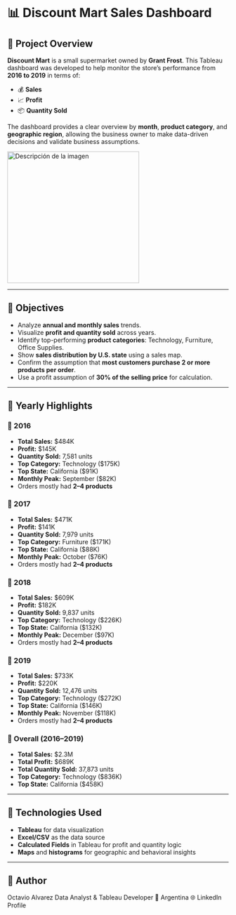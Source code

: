 # 📊 Discount Mart Sales Dashboard

## 🛒 Project Overview

**Discount Mart** is a small supermarket owned by **Grant Frost**. This Tableau dashboard was developed to help monitor the store’s performance from **2016 to 2019** in terms of:

- 💰 **Sales**
- 📈 **Profit**
- 📦 **Quantity Sold**

The dashboard provides a clear overview by **month**, **product category**, and **geographic region**, allowing the business owner to make data-driven decisions and validate business assumptions.

<img src="ruta/de/la/imagen.jpg" alt="Descripción de la imagen" width="300">


---

## 🎯 Objectives

- Analyze **annual and monthly sales** trends.
- Visualize **profit and quantity sold** across years.
- Identify top-performing **product categories**: Technology, Furniture, Office Supplies.
- Show **sales distribution by U.S. state** using a sales map.
- Confirm the assumption that **most customers purchase 2 or more products per order**.
- Use a profit assumption of **30% of the selling price** for calculation.

---

## 📅 Yearly Highlights

### 🔹 2016
- **Total Sales:** \$484K  
- **Profit:** \$145K  
- **Quantity Sold:** 7,581 units  
- **Top Category:** Technology (\$175K)  
- **Top State:** California (\$91K)  
- **Monthly Peak:** September (\$82K)  
- Orders mostly had **2–4 products**

### 🔹 2017
- **Total Sales:** \$471K  
- **Profit:** \$141K  
- **Quantity Sold:** 7,979 units  
- **Top Category:** Furniture (\$171K)  
- **Top State:** California (\$88K)  
- **Monthly Peak:** October (\$76K)  
- Orders mostly had **2–4 products**

### 🔹 2018
- **Total Sales:** \$609K  
- **Profit:** \$182K  
- **Quantity Sold:** 9,837 units  
- **Top Category:** Technology (\$226K)  
- **Top State:** California (\$132K)  
- **Monthly Peak:** December (\$97K)  
- Orders mostly had **2–4 products**

### 🔹 2019
- **Total Sales:** \$733K  
- **Profit:** \$220K  
- **Quantity Sold:** 12,476 units  
- **Top Category:** Technology (\$272K)  
- **Top State:** California (\$146K)  
- **Monthly Peak:** November (\$118K)  
- Orders mostly had **2–4 products**

### 🔹 Overall (2016–2019)
- **Total Sales:** \$2.3M  
- **Total Profit:** \$689K  
- **Total Quantity Sold:** 37,873 units  
- **Top Category:** Technology (\$836K)  
- **Top State:** California (\$458K)

---

## 📍 Technologies Used

- **Tableau** for data visualization
- **Excel/CSV** as the data source
- **Calculated Fields** in Tableau for profit and quantity logic
- **Maps** and **histograms** for geographic and behavioral insights


---

## 📢 Author
  Octavio Alvarez
  Data Analyst & Tableau Developer
  📍 Argentina
  🌐 LinkedIn Profile
